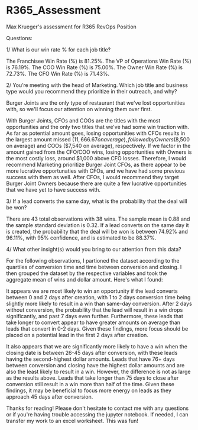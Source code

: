 # R365_Assessment
Max Krueger's assessment for R365 RevOps Position

Questions:

1/ What is our win rate % for each job title?

The Franchisee Win Rate (%) is 81.25%.
The VP of Operations Win Rate (%) is 76.19%.
The COO Win Rate (%) is 75.00%.
The Owner Win Rate (%) is 72.73%.
The CFO Win Rate (%) is 71.43%.


2/ You’re meeting with the head of Marketing. Which job title and business type would you recommend they prioritize in their outreach, and why?

Burger Joints are the only type of restaurant that we've lost opportunities with, so we'll focus our attention on winning them over first.

With Burger Joints, CFOs and COOs are the titles with the most opportunities and the only two titles that we've had some win traction with. As far as potential amount goes, losing opportunities with CFOs results in the largest amount missed ($11,666.67 on average), followed by Owners ($8,500 on average) and COOs ($7,540 on average), respectively. If we factor in the amount gained from the CFO/COO wins, losing opportunities with Owners is the most costly loss, around $1,000 above CFO losses. Therefore, I would recommend Marketing prioritize Burger Joint CFOs, as there appear to be more lucrative opportunaties with CFOs, and we have had some previous success with them as well. After CFOs, I would recommend they target Burger Joint Owners because there are quite a few lucrative opportunities that we have yet to have success with.


3/ If a lead converts the same day, what is the probability that the deal will be won?

There are 43 total observations with 38 wins. The sample mean is 0.88 and the sample standard deviation is 0.32. If a lead converts on the same day it is created, the probability that the deal will be won is between 74.92% and 96.11%, with 95% confidence, and is estimated to be 88.37%.

4/ What other insight(s) would you bring to our attention from this data?

For the following observations, I partioned the dataset according to the quartiles of conversion time and time between conversion and closing. I then grouped the dataset by the respective variables and took the aggregate mean of wins and dollar amount. Here's what I found:

It appears we are most likely to win an opportunity if the lead converts between 0 and 2 days after creation, with 1 to 2 days conversion time being slightly more likely to result in a win than same-day conversion. After 2 days without conversion, the probability that the lead will result in a win drops significantly, and past 7 days even further. Furthermore, these leads that take longer to convert appear to have greater amounts on average than leads that convert in 0-2 days. Given these findings, more focus should be placed on a potential lead in the first 2 days after creation.

It also appears that we are significantly more likely to have a win when the closing date is between 26-45 days after conversion, with these leads having the second-highest dollar amounts. Leads that have 76+ days between conversion and closing have the highest dollar amounts and are also the least likely to result in a win. However, the difference is not as large as the results above. Leads that take longer than 75 days to close after conversion still result in a win more than half of the time. Given these findings, it may be beneficial to focus more energy on leads as they approach 45 days after conversion.

Thanks for reading! Please don't hesitate to contact me with any questions or if you're having trouble accessing the jupyter notebook. If needed, I can transfer my work to an excel worksheet. This was fun!